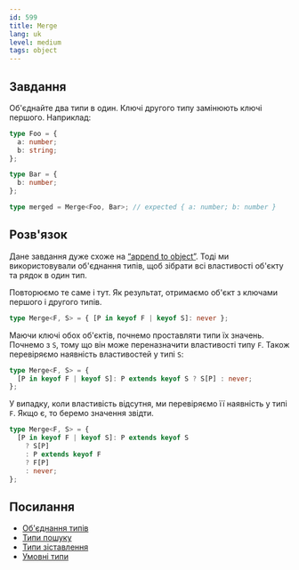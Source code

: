 ```yaml
---
id: 599
title: Merge
lang: uk
level: medium
tags: object
---
```


## Завдання

Об'єднайте два типи в один. Ключі другого типу замінюють ключі першого.
Наприклад:

```typescript
type Foo = {
  a: number;
  b: string;
};

type Bar = {
  b: number;
};

type merged = Merge<Foo, Bar>; // expected { a: number; b: number }
```

## Розв'язок

Дане завдання дуже схоже на [“append to object”](./medium-append-to-object.md).
Тоді ми використовували об'єднання типів, щоб зібрати всі властивості об'єкту та
рядок в один тип.

Повторюємо те саме і тут. Як результат, отримаємо об'єкт з ключами першого і
другого типів.

```typescript
type Merge<F, S> = { [P in keyof F | keyof S]: never };
```

Маючи ключі обох об'єктів, почнемо проставляти типи їх значень. Почнемо з `S`,
тому що він може переназначити властивості типу `F`. Також перевіряємо наявність
властивостей у типі `S`:

```typescript
type Merge<F, S> = {
  [P in keyof F | keyof S]: P extends keyof S ? S[P] : never;
};
```

У випадку, коли властивість відсутня, ми перевіряємо її наявність у типі `F`.
Якщо є, то беремо значення звідти.

```typescript
type Merge<F, S> = {
  [P in keyof F | keyof S]: P extends keyof S
    ? S[P]
    : P extends keyof F
    ? F[P]
    : never;
};
```

## Посилання

- [Об'єднання типів](https://www.typescriptlang.org/docs/handbook/2/everyday-types.html#union-types)
- [Типи пошуку](https://www.typescriptlang.org/docs/handbook/release-notes/typescript-2-1.html#keyof-and-lookup-types)
- [Типи зіставлення](https://www.typescriptlang.org/docs/handbook/2/mapped-types.html)
- [Умовні типи](https://www.typescriptlang.org/docs/handbook/2/conditional-types.html)

